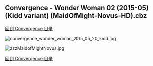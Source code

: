 ## Convergence - Wonder Woman 02 (2015-05) (Kidd variant) (MaidOfMight-Novus-HD).cbz


[回到 Convergence 目录](https://github.com/alicewish/markdown/blob/master/series/Convergence.md)


![convergence_wonder_woman_2015_05_20_kidd.jpg](https://wx1.sinaimg.cn/large/6a9fdecagy1fqg4frsp73j21hc29fkf9.jpg)

![zzzMaidofMightNovus.jpg](https://wx1.sinaimg.cn/large/6a9fdecagy1fq32zs8sboj21hc0zhgyc.jpg)

[回到 Convergence 目录](https://github.com/alicewish/markdown/blob/master/series/Convergence.md)

